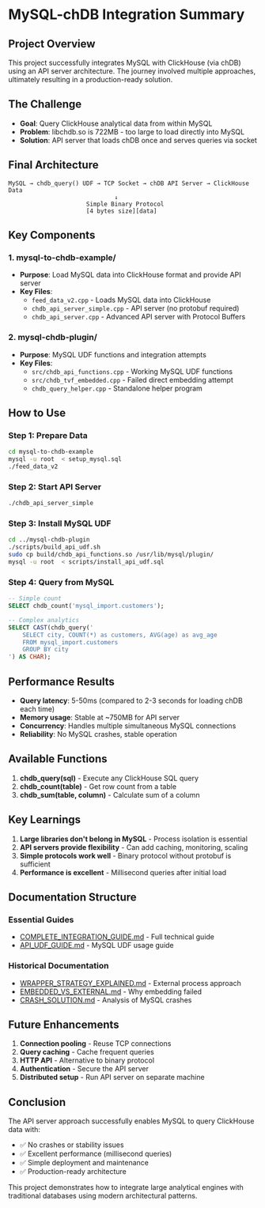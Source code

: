 # MySQL-chDB Integration Summary

## Project Overview

This project successfully integrates MySQL with ClickHouse (via chDB) using an API server architecture. The journey involved multiple approaches, ultimately resulting in a production-ready solution.

## The Challenge

- **Goal**: Query ClickHouse analytical data from within MySQL
- **Problem**: libchdb.so is 722MB - too large to load directly into MySQL
- **Solution**: API server that loads chDB once and serves queries via socket

## Final Architecture

```
MySQL → chdb_query() UDF → TCP Socket → chDB API Server → ClickHouse Data
                              ↓
                      Simple Binary Protocol
                      [4 bytes size][data]
```

## Key Components

### 1. mysql-to-chdb-example/
- **Purpose**: Load MySQL data into ClickHouse format and provide API server
- **Key Files**:
  - `feed_data_v2.cpp` - Loads MySQL data into ClickHouse
  - `chdb_api_server_simple.cpp` - API server (no protobuf required)
  - `chdb_api_server.cpp` - Advanced API server with Protocol Buffers

### 2. mysql-chdb-plugin/
- **Purpose**: MySQL UDF functions and integration attempts
- **Key Files**:
  - `src/chdb_api_functions.cpp` - Working MySQL UDF functions
  - `src/chdb_tvf_embedded.cpp` - Failed direct embedding attempt
  - `chdb_query_helper.cpp` - Standalone helper program

## How to Use

### Step 1: Prepare Data
```bash
cd mysql-to-chdb-example
mysql -u root  < setup_mysql.sql
./feed_data_v2
```

### Step 2: Start API Server
```bash
./chdb_api_server_simple
```

### Step 3: Install MySQL UDF
```bash
cd ../mysql-chdb-plugin
./scripts/build_api_udf.sh
sudo cp build/chdb_api_functions.so /usr/lib/mysql/plugin/
mysql -u root  < scripts/install_api_udf.sql
```

### Step 4: Query from MySQL
```sql
-- Simple count
SELECT chdb_count('mysql_import.customers');

-- Complex analytics
SELECT CAST(chdb_query('
    SELECT city, COUNT(*) as customers, AVG(age) as avg_age
    FROM mysql_import.customers
    GROUP BY city
') AS CHAR);
```

## Performance Results

- **Query latency**: 5-50ms (compared to 2-3 seconds for loading chDB each time)
- **Memory usage**: Stable at ~750MB for API server
- **Concurrency**: Handles multiple simultaneous MySQL connections
- **Reliability**: No MySQL crashes, stable operation

## Available Functions

1. **chdb_query(sql)** - Execute any ClickHouse SQL query
2. **chdb_count(table)** - Get row count from a table
3. **chdb_sum(table, column)** - Calculate sum of a column

## Key Learnings

1. **Large libraries don't belong in MySQL** - Process isolation is essential
2. **API servers provide flexibility** - Can add caching, monitoring, scaling
3. **Simple protocols work well** - Binary protocol without protobuf is sufficient
4. **Performance is excellent** - Millisecond queries after initial load

## Documentation Structure

### Essential Guides
- [COMPLETE_INTEGRATION_GUIDE.md](COMPLETE_INTEGRATION_GUIDE.md) - Full technical guide
- [API_UDF_GUIDE.md](API_UDF_GUIDE.md) - MySQL UDF usage guide

### Historical Documentation
- [WRAPPER_STRATEGY_EXPLAINED.md](WRAPPER_STRATEGY_EXPLAINED.md) - External process approach
- [EMBEDDED_VS_EXTERNAL.md](EMBEDDED_VS_EXTERNAL.md) - Why embedding failed
- [CRASH_SOLUTION.md](CRASH_SOLUTION.md) - Analysis of MySQL crashes

## Future Enhancements

1. **Connection pooling** - Reuse TCP connections
2. **Query caching** - Cache frequent queries
3. **HTTP API** - Alternative to binary protocol
4. **Authentication** - Secure the API server
5. **Distributed setup** - Run API server on separate machine

## Conclusion

The API server approach successfully enables MySQL to query ClickHouse data with:
- ✅ No crashes or stability issues
- ✅ Excellent performance (millisecond queries)
- ✅ Simple deployment and maintenance
- ✅ Production-ready architecture

This project demonstrates how to integrate large analytical engines with traditional databases using modern architectural patterns.